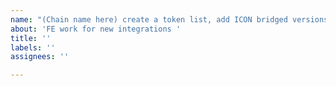 ```yaml
---
name: "(Chain name here) create a token list, add ICON bridged versions"
about: 'FE work for new integrations '
title: ''
labels: ''
assignees: ''

---
```



